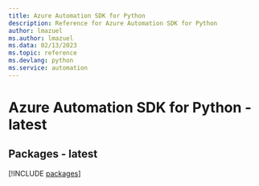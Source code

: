 ```yaml
---
title: Azure Automation SDK for Python
description: Reference for Azure Automation SDK for Python
author: lmazuel
ms.author: lmazuel
ms.data: 02/13/2023
ms.topic: reference
ms.devlang: python
ms.service: automation
---
```

# Azure Automation SDK for Python - latest
## Packages - latest
[!INCLUDE [packages](automation-index.md)]
